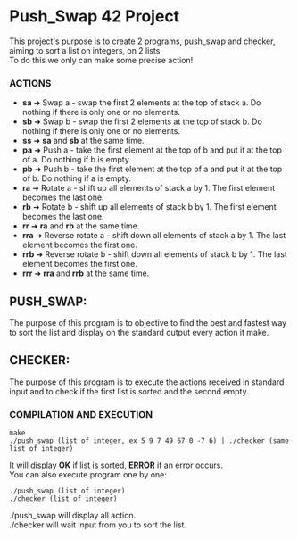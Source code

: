 # Push_Swap 42 Project

This project's purpose is to create 2 programs, push_swap and checker, aiming to sort a list on integers, on 2 lists\
To do this we only can make some precise action!

### ACTIONS

* **sa** ➜ Swap a - swap the first 2 elements at the top of stack a. Do nothing if there is only one or no elements.
* **sb** ➜ Swap b - swap the first 2 elements at the top of stack b. Do nothing if there is only one or no elements.
* **ss** ➜ **sa** and **sb** at the same time.
* **pa** ➜ Push a - take the first element at the top of b and put it at the top of a. Do nothing if b is empty.
* **pb** ➜ Push b - take the first element at the top of a and put it at the top of b. Do nothing if a is empty.
* **ra** ➜ Rotate a - shift up all elements of stack a by 1. The first element becomes the last one.
* **rb** ➜ Rotate b - shift up all elements of stack b by 1. The first element becomes the last one.
* **rr** ➜ **ra** and **rb** at the same time.
* **rra** ➜ Reverse rotate a - shift down all elements of stack a by 1. The last element becomes the first one.
* **rrb** ➜ Reverse rotate b - shift down all elements of stack b by 1. The last element becomes the first one.
* **rrr** ➜ **rra** and **rrb** at the same time.

## PUSH_SWAP:
The purpose of this program is to objective to find the best and fastest way to sort the list and display on the standard output every action it make.

## CHECKER:
The purpose of this program is to execute the actions received in standard input and to check if the first list is sorted and the second empty.

### COMPILATION AND EXECUTION
```
make
./push_swap (list of integer, ex 5 9 7 49 67 0 -7 6) | ./checker (same list of integer)
```
It will display **OK** if list is sorted, **ERROR** if an error occurs.\
You can also execute program one by one:
```
./push_swap (list of integer)
./checker (list of integer)
```
./push_swap will display all action.\
./checker will wait input from you to sort the list.
